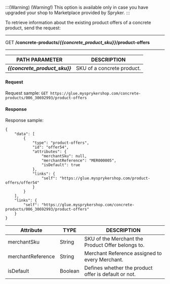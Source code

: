 :::(Warning) (Warning!)
This option is available only in case you have upgraded your shop to Marketplace provided by Spryker.
:::

To retrieve information about the existing product offers of a concrete product, send the request:

------

GET **/concrete-products/*{{concrete_product_sku}}*/product-offers**

------

| PATH PARAMETER | DESCRIPTION     |
| ------------- | ---------------------- |
| ***{{concrete_product_sku}}***  | SKU of a concrete product. |

#### Request

Request sample: `GET https://glue.mysprykershop.com/concrete-products/006_30692993/product-offers`

#### Response

Response sample:

```
{
    "data": [
        {
            "type": "product-offers",
            "id": "offer54",
            "attributes": {
                "merchantSku": null,
                "merchantReference": "MER000005",
                "isDefault": true
            },
            "links": {
                "self": "https://glue.mysprykershop.com/product-offers/offer54"
            }
        }
    ],
    "links": {
        "self": "https://glue.mysprykershop.com/concrete-products/006_30692993/product-offers"
    }
}
```

| Attribute      | TYPE   | DESCRIPTION   |
| --------------------- | ----------- | --------------------- |
| merchantSku       | String  | SKU of the Merchant the Product Offer belongs to.   |
| merchantReference | String  | Merchant Reference assigned to every Merchant. |
| isDefault         | Boolean | Defines whether the product offer is default or not.  |